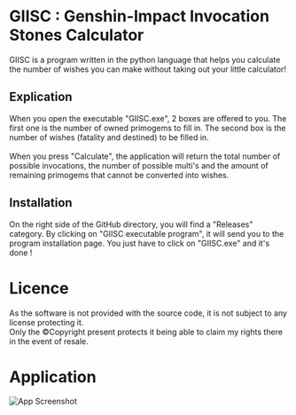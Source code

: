 # GIISC : Genshin-Impact Invocation Stones Calculator
GIISC is a program written in the python language that helps you calculate the number of wishes you can make without taking out your little calculator!

## Explication
When you open the executable "GIISC.exe", 2 boxes are offered to you. The first one is the number of owned primogems to fill in. The second box is the number of wishes (fatality and destined) to be filled in.
<br> <br>
When you press "Calculate", the application will return the total number of possible invocations, the number of possible multi's and the amount of remaining primogems that cannot be converted into wishes.

## Installation
On the right side of the GitHub directory, you will find a "Releases" category. By clicking on "GIISC executable program", it will send you to the program installation page. You just have to click on "GIISC.exe" and it's done !

# Licence
As the software is not provided with the source code, it is not subject to any license protecting it. <br>
Only the ©Copyright present protects it being able to claim my rights there in the event of resale.

# Application
![App Screenshot](https://github.com/Yatsuuw/GIIFC/blob/master/images/capture.png?raw=true)